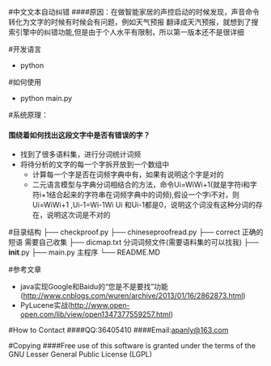 #中文文本自动纠错
####原因：在做智能家居的声控启动的时候发现，声音命令转化为文字的时候有时候会有问题，例如天气预报 翻译成天汽预报，就想到了搜索引擎中的纠错功能,但是由于个人水平有限制，所以第一版本还不是很详细

#开发语言
* python

#如何使用
* python main.py

#系统原理：
#### 围绕着如何找出这段文字中是否有错误的字？
* 找到了很多语料集，进行分词统计词频
* 将待分析的文字的每一个字拆开放到一个数组中
  * 计算每一个字是否在词频字典中有，如果有说明这个字是对的
  * 二元语言模型与字典分词相结合的方法，命令Ui=WiWi+1(就是字符i和字符i+1结合起来的字符串在词频字典中的词频),假设一个字i不对，则
  Ui=WiWi+1 ,Ui-1=Wi-1Wi Ui 和Ui-1都是0，说明这个词没有这种分词的存在，说明这次词是不对的

#目录结构
    ├── checkproof.py
    ├── chineseproofread.py
    ├── correct  正确的短语 需要自己收集
    ├── dicmap.txt  分词词频文件(需要语料集的可以找我)
    ├── __init__.py
    ├── main.py  主程序
    └── README.MD

#参考文章
* java实现Google和Baidu的“您是不是要找”功能(http://www.cnblogs.com/wuren/archive/2013/01/16/2862873.html)
* PyLucene实战(http://www.open-open.com/lib/view/open1347377559257.html)

#How to Contact
####QQ:36405410
####Email:apanly@163.com

#Copying
####Free use of this software is granted under the terms of the GNU Lesser General Public License (LGPL)